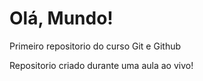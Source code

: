 # Olá, Mundo!
 Primeiro repositorio do curso Git e Github

 Repositorio criado durante uma aula ao vivo!
 
